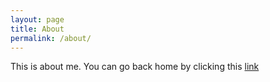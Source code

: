 ```yaml
---
layout: page
title: About
permalink: /about/
---
```


This is about me. You can go back home by clicking this [link](index.md)